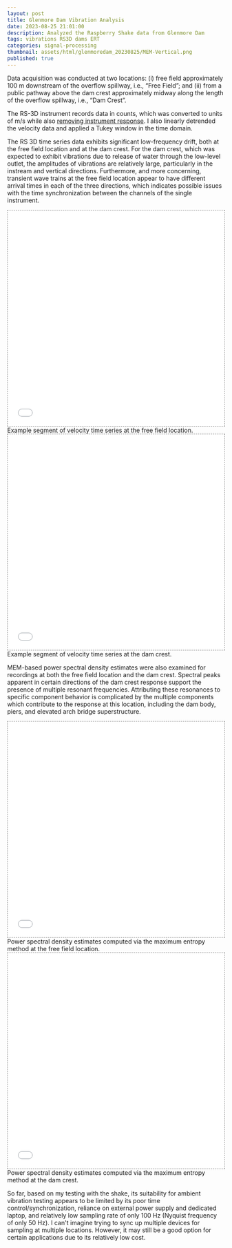 ```yaml
---
layout: post
title: Glenmore Dam Vibration Analysis
date: 2023-08-25 21:01:00
description: Analyzed the Raspberry Shake data from Glenmore Dam
tags: vibrations RS3D dams ERT
categories: signal-processing
thumbnail: assets/html/glenmoredam_20230825/MEM-Vertical.png
published: true
---
```


Data acquisition was conducted at two locations: (i) free field approximately 100 m downstream of the overflow spillway, i.e., “Free Field”; and (ii) from a public pathway above the dam crest approximately midway along the length of the overflow spillway, i.e., “Dam Crest”.

The RS-3D instrument records data in counts, which was converted to units of m/s while also [removing instrument response](https://github.com/mrdeqsim/remove_instrument_response). I also linearly detrended the velocity data and applied a Tukey window in the time domain.

The RS 3D time series data exhibits significant low-frequency drift, both at the free field location and at the dam crest. For the dam crest, which was expected to exhibit vibrations due to release of water through the low-level outlet, the amplitudes of vibrations are relatively large, particularly in the instream and vertical directions. Furthermore, and more concerning, transient wave trains at the free field location appear to have different arrival times in each of the three directions, which indicates possible issues with the time synchronization between the channels of the single instrument.


<div class="l-page">
    <iframe src="{{ '/assets/html/glenmoredam_20230825/TS-Free Field.html' | relative_url }}" frameborder='0' scrolling='no' height="500px" width="100%" style="border: 1px dashed grey;"></iframe>
</div>
<div class="caption">
    Example segment of velocity time series at the free field location.
</div>

<div class="l-page">
    <iframe src="{{ '/assets/html/glenmoredam_20230825/TS-Dam Crest.html' | relative_url }}" frameborder='0' scrolling='no' height="500px" width="100%" style="border: 1px dashed grey;"></iframe>
</div>
<div class="caption">
    Example segment of velocity time series at the dam crest.
</div>


MEM-based power spectral density estimates were also examined for recordings at both the free field location and the dam crest. Spectral peaks apparent in certain directions of the dam crest response support the presence of multiple resonant frequencies. Attributing these resonances to specific component behavior is complicated by the multiple components which contribute to the response at this location, including the dam body, piers, and elevated arch bridge superstructure.

<div class="l-page">
    <iframe src="{{ '/assets/html/glenmoredam_20230825/MEM-Free Field.html' | relative_url }}" frameborder='0' scrolling='no' height="500px" width="100%" style="border: 1px dashed grey;"></iframe>
</div>
<div class="caption">
    Power spectral density estimates computed via the maximum entropy method at the free field location.
</div>

<div class="l-page">
    <iframe src="{{ '/assets/html/glenmoredam_20230825/MEM-Dam Crest.html' | relative_url }}" frameborder='0' scrolling='no' height="500px" width="100%" style="border: 1px dashed grey;"></iframe>
</div>
<div class="caption">
    Power spectral density estimates computed via the maximum entropy method at the dam crest.
</div>

So far, based on my testing with the shake, its suitability for ambient vibration testing appears to be limited by its poor time control/synchronization, reliance on external power supply and dedicated laptop, and relatively low sampling rate of only 100 Hz (Nyquist frequency of only 50 Hz). I can't imagine trying to sync up multiple devices for sampling at multiple locations. However, it may still be a good option for certain applications due to its relatively low cost.